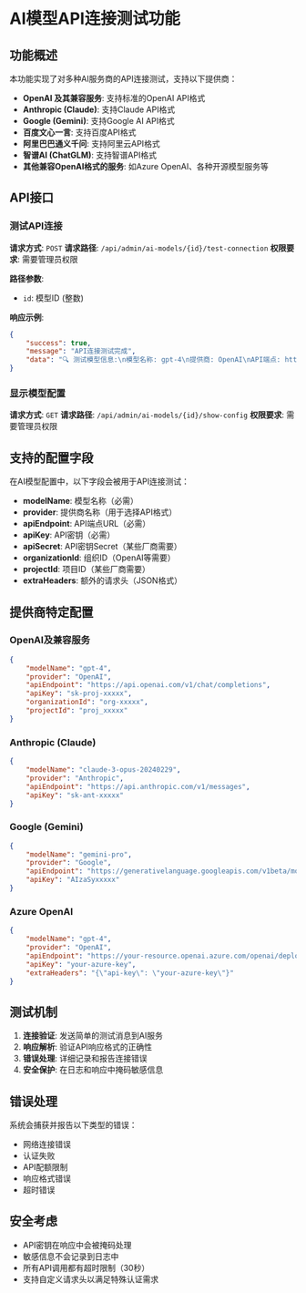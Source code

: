 # AI模型API连接测试功能

## 功能概述

本功能实现了对多种AI服务商的API连接测试，支持以下提供商：

- **OpenAI 及其兼容服务**: 支持标准的OpenAI API格式
- **Anthropic (Claude)**: 支持Claude API格式
- **Google (Gemini)**: 支持Google AI API格式
- **百度文心一言**: 支持百度API格式
- **阿里巴巴通义千问**: 支持阿里云API格式
- **智谱AI (ChatGLM)**: 支持智谱API格式
- **其他兼容OpenAI格式的服务**: 如Azure OpenAI、各种开源模型服务等

## API接口

### 测试API连接

**请求方式**: `POST`
**请求路径**: `/api/admin/ai-models/{id}/test-connection`
**权限要求**: 需要管理员权限

**路径参数**:
- `id`: 模型ID (整数)

**响应示例**:

```json
{
    "success": true,
    "message": "API连接测试完成",
    "data": "🔍 测试模型信息:\n模型名称: gpt-4\n提供商: OpenAI\nAPI端点: https://api.openai.com/v1/chat/completions\nAPI密钥: sk-proj-***\n组织ID: org-xxx\n\n📊 测试结果:\n✅ OpenAI兼容API连接测试成功\n响应模型: gpt-4\n响应内容: Hello! This is a test message."
}
```

### 显示模型配置

**请求方式**: `GET`
**请求路径**: `/api/admin/ai-models/{id}/show-config`
**权限要求**: 需要管理员权限

## 支持的配置字段

在AI模型配置中，以下字段会被用于API连接测试：

- **modelName**: 模型名称（必需）
- **provider**: 提供商名称（用于选择API格式）
- **apiEndpoint**: API端点URL（必需）
- **apiKey**: API密钥（必需）
- **apiSecret**: API密钥Secret（某些厂商需要）
- **organizationId**: 组织ID（OpenAI等需要）
- **projectId**: 项目ID（某些厂商需要）
- **extraHeaders**: 额外的请求头（JSON格式）

## 提供商特定配置

### OpenAI及兼容服务
```json
{
    "modelName": "gpt-4",
    "provider": "OpenAI",
    "apiEndpoint": "https://api.openai.com/v1/chat/completions",
    "apiKey": "sk-proj-xxxxx",
    "organizationId": "org-xxxxx",
    "projectId": "proj_xxxxx"
}
```

### Anthropic (Claude)
```json
{
    "modelName": "claude-3-opus-20240229",
    "provider": "Anthropic",
    "apiEndpoint": "https://api.anthropic.com/v1/messages",
    "apiKey": "sk-ant-xxxxx"
}
```

### Google (Gemini)
```json
{
    "modelName": "gemini-pro",
    "provider": "Google",
    "apiEndpoint": "https://generativelanguage.googleapis.com/v1beta/models/gemini-pro:generateContent",
    "apiKey": "AIzaSyxxxxx"
}
```

### Azure OpenAI
```json
{
    "modelName": "gpt-4",
    "provider": "OpenAI",
    "apiEndpoint": "https://your-resource.openai.azure.com/openai/deployments/gpt-4/chat/completions?api-version=2024-02-15-preview",
    "apiKey": "your-azure-key",
    "extraHeaders": "{\"api-key\": \"your-azure-key\"}"
}
```

## 测试机制

1. **连接验证**: 发送简单的测试消息到AI服务
2. **响应解析**: 验证API响应格式的正确性
3. **错误处理**: 详细记录和报告连接错误
4. **安全保护**: 在日志和响应中掩码敏感信息

## 错误处理

系统会捕获并报告以下类型的错误：
- 网络连接错误
- 认证失败
- API配额限制
- 响应格式错误
- 超时错误

## 安全考虑

- API密钥在响应中会被掩码处理
- 敏感信息不会记录到日志中
- 所有API调用都有超时限制（30秒）
- 支持自定义请求头以满足特殊认证需求
